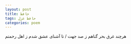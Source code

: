 ```yaml
---
layout: post
title: حافظ
tags: حافظ غزل
categories: poem
---
```


هرچند غرق بحر گناهم ز صد جهت / تا آشنای عشق شدم ز اهل رحمتم